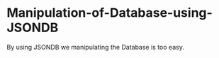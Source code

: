 # Manipulation-of-Database-using-JSONDB 
 By using JSONDB we manipulating the Database is too easy.  
